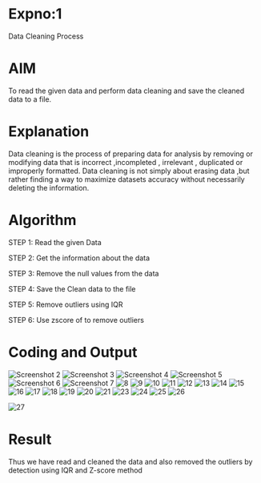 # Expno:1
Data Cleaning Process

# AIM
To read the given data and perform data cleaning and save the cleaned data to a file.

# Explanation
Data cleaning is the process of preparing data for analysis by removing or modifying data that is incorrect ,incompleted , irrelevant , duplicated or improperly formatted. Data cleaning is not simply about erasing data ,but rather finding a way to maximize datasets accuracy without necessarily deleting the information.

# Algorithm
STEP 1: Read the given Data

STEP 2: Get the information about the data

STEP 3: Remove the null values from the data

STEP 4: Save the Clean data to the file

STEP 5: Remove outliers using IQR

STEP 6: Use zscore of to remove outliers

# Coding and Output
![Screenshot 2](https://github.com/user-attachments/assets/065a8639-2742-4167-95d9-430b65f47aac)
![Screenshot 3](https://github.com/user-attachments/assets/07b8e84e-d255-49da-974f-ceeb259e6eef)
![Screenshot 4](https://github.com/user-attachments/assets/d19240e0-f2fd-4509-9032-f108d52f10f3)
![Screenshot 5](https://github.com/user-attachments/assets/7eadc07a-10c4-4c9e-9bff-f84afee0a587)
![Screenshot 6](https://github.com/user-attachments/assets/f008f390-8931-4c1c-af32-9181eac8f023)
![Screenshot 7](https://github.com/user-attachments/assets/e779d8c5-602c-4b53-8d0b-56af5fa58d97)
![8](https://github.com/user-attachments/assets/94cc40ac-944e-4e6a-9936-fe74905ab801)
![9](https://github.com/user-attachments/assets/6326b928-4265-4c64-b13b-4d8530bcf669)
![10](https://github.com/user-attachments/assets/5777d262-55b0-409d-bdb9-07506f8c8bbe)
![11](https://github.com/user-attachments/assets/bd34be05-0653-4664-81c4-2d47b22a7596)
![12](https://github.com/user-attachments/assets/e54a1918-5c32-4866-9987-5120c320fbef)
![13](https://github.com/user-attachments/assets/23a018c5-fe0d-43d7-8985-fcb1b3977291)
![14](https://github.com/user-attachments/assets/0a339f7f-0b4a-4740-afbb-d46c4312fd63)
![15](https://github.com/user-attachments/assets/e953e9fe-795d-4d24-9363-33c0b7ab309f)
![16](https://github.com/user-attachments/assets/597396e3-ee82-4a37-9949-e80d51afb0dd)
![17](https://github.com/user-attachments/assets/5bc90c4d-6853-496c-a2e2-440d94f0501e)
![18](https://github.com/user-attachments/assets/59e5276d-f698-480f-bd8b-e51e25eccad4)
![19](https://github.com/user-attachments/assets/d667da0d-49e3-4891-ba46-eacb2e0ecea0)
![20](https://github.com/user-attachments/assets/0490d3df-5bf1-476f-a0b6-68f8efd72d86)
![21](https://github.com/user-attachments/assets/707c9f2c-46a0-42e2-9f52-4b871a106e0e)
![23](https://github.com/user-attachments/assets/80a77bb0-956a-454d-9b9f-9ddca04ea8e8)
![24](https://github.com/user-attachments/assets/2a496d67-98f5-461e-bed2-4cfa971e826e)
![25](https://github.com/user-attachments/assets/8d0acb76-9dbe-484d-b614-b51acf558dbc)
![26](https://github.com/user-attachments/assets/22dc4fdc-e2bb-48a0-b40e-47228f22b048)

![27](https://github.com/user-attachments/assets/32cd7d2f-baf2-497c-ab58-70f5d7b04abd)

# Result
          
Thus we have read and cleaned the data and also removed the outliers by 
detection using IQR and Z-score method
